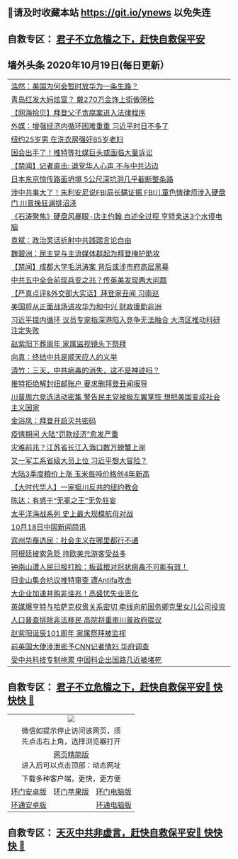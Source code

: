 ## 📩请及时收藏本站 https://git.io/ynews 以免失连</a>
## 自救专区： [君子不立危樯之下，赶快自救保平安 ](https://github.com/pwgy/td/blob/master/README.md)

## 墙外头条 2020年10月19日(每日更新）

 <table>
<tr><td colspan="2" align="left"><a href="https://xdkiug.azureedge.net/?name=c1235714&key=krgexxuardvhjliu&from=gy2">浩然：美国为何会暂时放华为一条生路？</a></td></tr>
<tr><td colspan="2" align="left"><a href="https://xdkiug.azureedge.net/?name=c1235710&key=krgexxuardvhjliu&from=gy2">青岛红发大妈炫富？ 戴270万金饰上街做筛检</a></td></tr>
<tr><td colspan="2" align="left"><a href="https://xdkiug.azureedge.net/?name=c1235705&key=krgexxuardvhjliu&from=gy2">【网海拾贝】拜登父子贪腐案进入法律程序</a></td></tr>
<tr><td colspan="2" align="left"><a href="https://xdkiug.azureedge.net/?name=c1235691&key=krgexxuardvhjliu&from=gy2">外媒：增强经济内循环困难重重 习近平时日不多了</a></td></tr>
<tr><td colspan="2" align="left"><a href="https://xdkiug.azureedge.net/?name=c1235709&key=krgexxuardvhjliu&from=gy2">纽约25岁男 在洗衣房强奸85岁老妇</a></td></tr>
<tr><td colspan="2" align="left"><a href="https://xdkiug.azureedge.net/?name=c1235690&key=krgexxuardvhjliu&from=gy2">国会出手了！推特等社媒巨头或面临大量诉讼</a></td></tr>
<tr><td colspan="2" align="left"><a href="https://xdkiug.azureedge.net/?name=c1235707&key=krgexxuardvhjliu&from=gy2">【禁闻】记者直击: 退党华人心声 不与中共沾边</a></td></tr>
<tr><td colspan="2" align="left"><a href="https://xdkiug.azureedge.net/?name=c1235711&key=krgexxuardvhjliu&from=gy2">日本东京惊传路面坍塌 5公尺深坑洞几乎截断整条路</a></td></tr>
<tr><td colspan="2" align="left"><a href="https://xdkiug.azureedge.net/?name=c1235669&key=krgexxuardvhjliu&from=gy2">涉中共事大了！朱利安尼说FBI局长瞒证据 FBI儿童色情律师涉入硬盘门 川普挽狂澜排沼泽</a></td></tr>
<tr><td colspan="2" align="left"><a href="https://xdkiug.azureedge.net/?name=c1235715&key=krgexxuardvhjliu&from=gy2">《石涛聚焦》硬盘风暴眼-店主约翰 自述全过程 亨特亲送3个水侵电脑</a></td></tr>
<tr><td colspan="2" align="left"><a href="https://xdkiug.azureedge.net/?name=c1235698&key=krgexxuardvhjliu&from=gy2">袁斌：政治笑话折射中共践踏言论自由</a></td></tr>
<tr><td colspan="2" align="left"><a href="https://xdkiug.azureedge.net/?name=c1235712&key=krgexxuardvhjliu&from=gy2">魏碧洲：民主党与主流媒体群起为拜登掩护助攻</a></td></tr>
<tr><td colspan="2" align="left"><a href="https://xdkiug.azureedge.net/?name=c1235724&key=krgexxuardvhjliu&from=gy2">【禁闻】成都大学毛洪涛案 背后或涉市府高层黑幕</a></td></tr>
<tr><td colspan="2" align="left"><a href="https://xdkiug.azureedge.net/?name=c1235688&key=krgexxuardvhjliu&from=gy2">中共五中全会前现兵变之兆？传英美发现两大问题</a></td></tr>
<tr><td colspan="2" align="left"><a href="https://xdkiug.azureedge.net/?name=c1235636&key=krgexxuardvhjliu&from=gy2">【严真点评&amp;外交部大实话】拜登家丑闻 习南巡</a></td></tr>
<tr><td colspan="2" align="left"><a href="https://xdkiug.azureedge.net/?name=c1235718&key=krgexxuardvhjliu&from=gy2">美国将从正面战场进攻华为和中兴 财政援助非洲</a></td></tr>
<tr><td colspan="2" align="left"><a href="https://xdkiug.azureedge.net/?name=c1235694&key=krgexxuardvhjliu&from=gy2">习近平提内循环 议员专家指深港陷入竞争无法融合 大湾区推动科研注定失败</a></td></tr>
<tr><td colspan="2" align="left"><a href="https://xdkiug.azureedge.net/?name=c1235667&key=krgexxuardvhjliu&from=gy2">赵紫阳下葬周年 家属监视镜头下祭拜</a></td></tr>
<tr><td colspan="2" align="left"><a href="https://xdkiug.azureedge.net/?name=c1235706&key=krgexxuardvhjliu&from=gy2">向真：终结中共是顺天应人的义举</a></td></tr>
<tr><td colspan="2" align="left"><a href="https://xdkiug.azureedge.net/?name=c1235725&key=krgexxuardvhjliu&from=gy2">清竹：三天，中共病毒的消失，这不是神迹吗？</a></td></tr>
<tr><td colspan="2" align="left"><a href="https://xdkiug.azureedge.net/?name=c1235672&key=krgexxuardvhjliu&from=gy2">推特拒绝解封纽邮账户 要求删拜登丑闻报导</a></td></tr>
<tr><td colspan="2" align="left"><a href="https://xdkiug.azureedge.net/?name=c1235692&key=krgexxuardvhjliu&from=gy2">川普周六竞选活动密集 警告民主党被极左翼掌控 想把美国变成社会主义国家</a></td></tr>
<tr><td colspan="2" align="left"><a href="https://xdkiug.azureedge.net/?name=c1235720&key=krgexxuardvhjliu&from=gy2">金浴凤：拜登开启灭共密码</a></td></tr>
<tr><td colspan="2" align="left"><a href="https://xdkiug.azureedge.net/?name=c1235681&key=krgexxuardvhjliu&from=gy2">疫情期间 大陆“罚款经济”愈发严重</a></td></tr>
<tr><td colspan="2" align="left"><a href="https://xdkiug.azureedge.net/?name=c1235685&key=krgexxuardvhjliu&from=gy2">灾难前兆？江苏省长江入海口数万螃蟹上岸</a></td></tr>
<tr><td colspan="2" align="left"><a href="https://xdkiug.azureedge.net/?name=c1235689&key=krgexxuardvhjliu&from=gy2">又一军工系省级大员上位 习近平想大冒险？</a></td></tr>
<tr><td colspan="2" align="left"><a href="https://xdkiug.azureedge.net/?name=c1235673&key=krgexxuardvhjliu&from=gy2">大陆3季度粮价上涨 玉米每吨价格创4年新高</a></td></tr>
<tr><td colspan="2" align="left"><a href="https://xdkiug.azureedge.net/?name=c1235704&key=krgexxuardvhjliu&from=gy2">【大时代华人】一家挺川反共的纽约教会</a></td></tr>
<tr><td colspan="2" align="left"><a href="https://xdkiug.azureedge.net/?name=c1235721&key=krgexxuardvhjliu&from=gy2">陈达：有感于“无冕之王”无免狂妄</a></td></tr>
<tr><td colspan="2" align="left"><a href="https://xdkiug.azureedge.net/?name=c1235683&key=krgexxuardvhjliu&from=gy2">太平洋海战系列 史上最大规模航母对战</a></td></tr>
<tr><td colspan="2" align="left"><a href="https://xdkiug.azureedge.net/?name=c1235723&key=krgexxuardvhjliu&from=gy2">10月18日中国新闻简讯</a></td></tr>
<tr><td colspan="2" align="left"><a href="https://xdkiug.azureedge.net/?name=c1235674&key=krgexxuardvhjliu&from=gy2">宾州华裔选民：社会主义在哪里都行不通</a></td></tr>
<tr><td colspan="2" align="left"><a href="https://xdkiug.azureedge.net/?name=c1235693&key=krgexxuardvhjliu&from=gy2">阿根廷披索急贬 持欧美元游客受益多</a></td></tr>
<tr><td colspan="2" align="left"><a href="https://xdkiug.azureedge.net/?name=c1235686&key=krgexxuardvhjliu&from=gy2">钟南山遭人民日报打脸：板蓝根对冠状病毒不可能有效！</a></td></tr>
<tr><td colspan="2" align="left"><a href="https://xdkiug.azureedge.net/?name=c1235670&key=krgexxuardvhjliu&from=gy2">旧金山集会抗议推特审查 遭Antifa攻击</a></td></tr>
<tr><td colspan="2" align="left"><a href="https://xdkiug.azureedge.net/?name=c1235700&key=krgexxuardvhjliu&from=gy2">大企业加速并购非佳兆！高盛忧失业恶化</a></td></tr>
<tr><td colspan="2" align="left"><a href="https://xdkiug.azureedge.net/?name=c1235701&key=krgexxuardvhjliu&from=gy2">英媒爆亨特与哈萨克权贵关系密切 牵线向前国务卿克里女儿公司投资</a></td></tr>
<tr><td colspan="2" align="left"><a href="https://xdkiug.azureedge.net/?name=c1235671&key=krgexxuardvhjliu&from=gy2">人口普查排除非法移民 高院将重审川普政府提议</a></td></tr>
<tr><td colspan="2" align="left"><a href="https://xdkiug.azureedge.net/?name=c1235680&key=krgexxuardvhjliu&from=gy2">赵紫阳诞辰101周年 家属祭拜被监视</a></td></tr>
<tr><td colspan="2" align="left"><a href="https://xdkiug.azureedge.net/?name=c1235708&key=krgexxuardvhjliu&from=gy2">前英国大使涉泄密予CNN记者情妇 华府调查</a></td></tr>
<tr><td colspan="2" align="left"><a href="https://xdkiug.azureedge.net/?name=c1235668&key=krgexxuardvhjliu&from=gy2">受中共科技专制拖累 中国科企出国路几近被堵死</a></td></tr>


</table>

 ## 自救专区： [君子不立危樯之下，赶快自救保平安🍎 快快快 📩](https://github.com/pwgy/td/blob/master/README.md)
 
<table>
  <tr>
    <td colspan="3" align="center"><img src="https://cdn.jsdelivr.net/gh/opipe/up/oGate65.jpg"/></td>
  </tr>
  <tr>
    <td colspan="3" align="center">微信如提示停止访问该网页，须<br/>先点击右上角，选择浏览器打开</td>
  <tr>
  <tr>
    <td colspan="3" align="center"><a href="https://gitcdn.xyz/cdn/otiny/up/master/show005.htm">网页精简版</a><br/>进入后可以点击顶部：动态网址</td>
  </tr>
  <tr>
    <td colspan="3" align="center">下载多种客户端，更快，更方便</td>
  <tr>
  <tr>
    <td align="center"><a href="https://cdn.jsdelivr.net/gh/opipe/up/oGatea.apk">环门安卓版</a></td>
    <td align="center"><a href="https://x.co/odisk">环门苹果版</a></td>
    <td align="center"><a href="https://cdn.jsdelivr.net/gh/opipe/up/oGate.zip">环门电脑版</a></td>
  </tr>
  <tr>
    <td align="center"><a href="https://cdn.jsdelivr.net/gh/opipe/up/oPipe.apk">环通安卓版</a></td>
    <td align="center"></td>
    <td align="center"><a href="https://raw.githubusercontent.com/opipe/up/master/oPipe.zip">环通电脑版</a></td>
  </tr>
  
</table>


 ## 自救专区： [天灭中共非虚言，赶快自救保平安🍎 快快快 📩](https://github.com/pwgy/td/blob/master/README.md)
